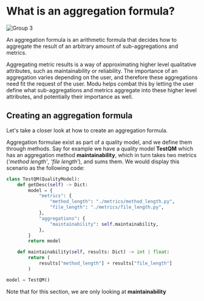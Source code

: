 # What is an aggregation formula?

![Group 3](https://user-images.githubusercontent.com/66801011/224264480-a66d91be-fa04-4994-a719-d390d2297ff4.png)

An aggregation formula is an arithmetic formula that decides how to aggregate the result of an arbitrary amount of sub-aggregations and metrics.

Aggregating metric results is a way of approximating higher level qualitative attributes, such as maintainability or reliability. The importance of an aggregation varies depending on the user, and therefore these aggregations need fit the request of the user. Modu helps combat this by letting the user define what sub-aggregations and metrics aggregate into these higher level attributes, and potentially their importance as well. 


## Creating an aggregation formula

Let's take a closer look at how to create an aggregation formula.

Aggregation formulae exist as part of a quality model, and we define them through methods. Say for example we have a quality model **TestQM** which has an aggregation method **maintainability**, which in turn takes two metrics (_'method length'_, _'file length'_), and sums them. We would display this scenario as the following code:

```python
class TestQM(QualityModel):
    def getDesc(self) -> Dict:
        model = {
            "metrics": {
                "method_length": "./metrics/method_length.py",
                "file_length": "./metrics/file_length.py",
            },
            "aggregations": {
                "maintainability": self.maintainability,
            },
        }
        return model

    def maintainability(self, results: Dict) -> int | float:
        return (
            results["method_length"] + results["file_length"]
        )

model = TestQM()
```
Note that for this section, we are only looking at **maintainability**